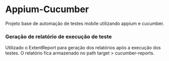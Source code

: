 # Appium-Cucumber
Projeto base de automação de testes mobile utilizando appium e cucumber.

### Geração de relatório de execução de teste 
Utilizado o ExtentReport para geração dos relatórios após a execução dos testes. 
O relatório fica armazenado no path target > cucumber-reports.
